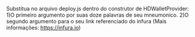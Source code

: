 Substitua no arquivo deploy.js dentro do construtor de HDWalletProvider:
1)O primeiro argumento por suas doze palavras de seu mneumonico.
2)O segundo argumento para o seu link referenciado do infura (Mais informações: https://infura.io)
